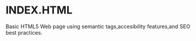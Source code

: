 # INDEX.HTML
Basic HTML5 Web page using semantic tags,accesibility features,and SEO best practices.
